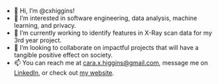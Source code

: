 - 👋 Hi, I’m @cxhiggins!
- 👀 I’m interested in software engineering, data analysis, machine learning, and privacy.
- 🌱 I’m currently working to identify features in X-Ray scan data for my 3rd year project.
- 💞️ I’m looking to collaborate on impactful projects that will have a tangible positive effect on society.
- 📫 You can reach me at cara.x.higgins@gmail.com, message me on [LinkedIn](https://www.linkedin.com/in/carahiggins/), or check out [my website](https://carahiggins.com/).

<!---
cxhiggins/cxhiggins is a ✨ special ✨ repository because its `README.md` (this file) appears on your GitHub profile.
You can click the Preview link to take a look at your changes.
--->
